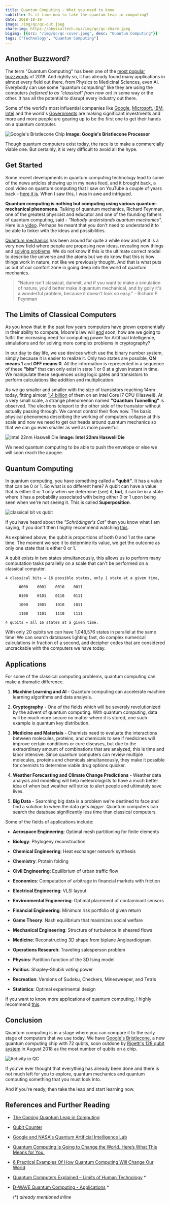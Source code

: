 ```yaml
---
title: Quantum Computing - What you need to know
subtitle: Is it time now to take the quantum leap in computing?
date: 2018-10-19
image: /img/qc/qc-out.jpeg
share-img: https://abyssaltech.xyz/img/qc/qc-share.jpeg
bigimg: [{src: "/img/qc/qc-cover.jpeg", desc: "Quantum Computing"}]
tags: ["Technology", "Quantum Computing"]
---
```

## Another Buzzword?
The term "Quantum Computing" has been one of the [most popular buzzwords](https://www.allerin.com/blog/top-5-technology-buzzwords-of-2018) of 2018. And rightly so, it has already found many applications in almost every field out there, from Physics to Medicinal Sciences, even AI. Everybody can use some "quantum computing" like they are using the computers _(referred to as "classical" from now on)_ in some way or the other. It has all the potential to disrupt every industry out there.

Some of the world's most influential companies like [Google](https://ai.google/research/teams/applied-science/quantum-ai/), [Microsoft](https://www.techrepublic.com/article/heres-why-microsoft-is-all-in-on-quantum-computing/), [IBM](https://www.research.ibm.com/ibm-q/), [Intel](https://www.pcworld.com/article/3168753/components-processors/intel-researches-tech-to-prepare-for-a-future-beyond-todays-pcs.html) and the world's [Governments](https://www.scmp.com/news/china/economy/article/2140860/china-winning-race-us-develop-quantum-computers) are making significant investments and more and more people are gearing up to be the first one to get their hands on a quantum computer.

![Google's Bristlecone Chip](/img/qc/bristlecone.png)
**Image: Google's Bristlecone Processor**

Though quantum computers exist today, the race is to make a commercially viable one. But certainly, it is very difficult to avoid all the hype.

## Get Started
Some recent developments in quantum computing technology lead to some of the news articles showing up in my news feed, and it brought back, a cool video on quantum computing that I saw on YouTube a couple of years back - [here it is](https://www.youtube.com/watch?v=JhHMJCUmq28). When I saw this, I was in awe and intrigued.

**Quantum computing is nothing but computing using various quantum-mechanical phenomena**. Talking of quantum mechanics, Richard Feynman, one of the greatest physicist and educator and one of the founding fathers of quantum computing, said - _"Nobody understands quantum mechanics"_. Here is a [video](https://www.youtube.com/watch?v=w3ZRLllWgHI). Perhaps he meant that you don't need to understand it to be able to tinker with the ideas and possibilities.      

[Quantum mechanics](https://www.livescience.com/33816-quantum-mechanics-explanation.html) has been around for quite a while now and yet it is a very new field where people are proposing new ideas, revealing new things and [solving problems](https://www.quantamagazine.org/graduate-student-solves-quantum-verification-problem-20181008/). We do not know if this is the ultimate correct model to describe the universe and the atoms but we do know that this is how things work in nature, not like we previously thought. And that is what puts us out of our comfort zone in going deep into the world of quantum mechanics.

>"Nature isn't classical, dammit, and if you want to make a simulation of nature, you'd better make it quantum mechanical, and by golly it's a wonderful problem, because it doesn't look so easy." - Richard P. Feynman

## The Limits of Classical Computers
As you know that in the past few years computers have grown exponentially in their ability to compute, Moore's law will [end](https://www.technologyreview.com/s/601441/moores-law-is-dead-now-what/) soon, how are we going to fulfill the increasing need for computing power for Artificial Intelligence, simulations and for solving more complex problems in cryptography?

In our day to day life, we use devices which use the binary number system, simply because it is easier to realize it. Only two states are possible, **ON means 1** and **OFF means 0**. All the information is represented in a sequence of these **"bits"** that can only exist in state 1 or 0 at a given instant in time. We manipulate these sequences using logic gates and transistors to perform calculations like addition and multiplication.

As we go smaller and smaller with the size of transistors reaching 14nm today, fitting almost [1.4 billion](https://ipfs.io/ipfs/QmXoypizjW3WknFiJnKLwHCnL72vedxjQkDDP1mXWo6uco/wiki/Transistor_count.html) of them on an Intel Core i7 CPU (Haswell). At a very small scale, a strange phenomenon named **"Quantum Tunnelling"** is observed. The electrons teleport to the other side of the transistor without actually passing through. We cannot control their flow now. The basic physical phenomena describing the working of computers collapse at this scale and now we need to get our heads around quantum mechanics so that we can go even smaller as well as more powerful.

![Intel 22nm Haswell Die](/img/qc/haswell.jpg)
**Image: Intel 22nm Haswell Die**

We need quantum computing to be able to push the envelope or else we will soon reach the apogee.

## Quantum Computing

In quantum computing, you have something called a **"qubit"**. It has a value that can be 0 or 1. So what is so different here? A qubit can have a value that is either 0 or 1 only when we determine (see) it, **but**, it can be in a state where it has a probability associated with being either 0 or 1 upon being seen when we're not seeing it. This is called **Superposition**.

![classical bit vs qubit](/img/qc/qubit.png)

If you have heard about the _"Schrödinger's Cat"_ then you know what I am saying, if you don't then I highly recommend watching [this](https://www.youtube.com/watch?v=IOYyCHGWJq4).

As explained above, the qubit is proportions of both 0 and 1 at the same time. The moment we see it to determine its value, we get the outcome as only one state that is either 0 or 1.

A qubit exists in two states simultaneously, this allows us to perform many computation tasks parallelly on a scale that can't be performed on a classical computer.

```
4 classical bits = 16 possible states, only 1 state at a given time,

      0000    0001    0010    0011

      0100    0101    0110    0111

      1000    1001    1010    1011

      1100    1101    1110    1111

4 qubits = all 16 states at a given time.     

```
With only 20 qubits we can have 1,048,576 states in parallel at the same time! We can search databases lighting fast, do complex numerical calculations in fraction of a second, and decipher codes that are considered uncrackable with the computers we have today.  

## Applications
For some of the classical computing problems, quantum computing can make a dramatic difference.

1. **Machine Learning and AI** - Quantum computing can accelerate machine learning algorithms and data analysis.

2. **Cryptography** - One of the fields which will be severely revolutionized by the advent of quantum computing. With quantum computing, data will be much more secure no matter where it is stored, one such example is quantum key distribution.

3. **Medicine and Materials** - Chemists need to evaluate the interactions between molecules, proteins, and chemicals to see if medicines will improve certain conditions or cure diseases, but due to the extraordinary amount of combinations that are analyzed, this is time and labor intensive. Since quantum computers can review multiple molecules, proteins and chemicals simultaneously, they make it possible for chemists to determine viable drug options quicker.

4. **Weather Forecasting and Climate Change Predictions** - Weather data analysis and modelling will help meteorologists to have a much better idea of when bad weather will strike to alert people and ultimately save lives.

5. **Big Data** - Searching big data is a problem we're destined to face and find a solution to when the data gets _bigger_. Quantum computers can search the database significantly less time than classical computers.

Some of the fields of applications include:

- **Aerospace Engineering**: Optimal mesh partitioning for finite elements

- **Biology**: Phylogeny reconstruction

- **Chemical Engineering**: Heat exchanger network synthesis

- **Chemistry**: Protein folding

- **Civil Engineering**: Equilibrium of urban traffic flow

- **Economics**: Computation of arbitrage in financial markets with friction

- **Electrical Engineering**: VLSI layout

- **Environmental Engineering**: Optimal placement of contaminant sensors

- **Financial Engineering**: Minimum risk portfolio of given return

- **Game Theory**: Nash equilibrium that maximizes social welfare

- **Mechanical Engineering**: Structure of turbulence in sheared flows

- **Medicine**: Reconstructing 3D shape from biplane Angioardiogram

- **Operations Research**: Traveling salesperson problem

- **Physics**: Partition function of the 3D Ising model

- **Politics**: Shapley-Shubik voting power

- **Recreation**: Versions of Sudoku, Checkers, Minesweeper, and Tetris

- **Statistics**: Optimal experimental design

If you want to know more applications of quantum computing, I highly recommend [this](https://www.dwavesys.com/quantum-computing/applications).

## Conclusion
Quantum computing is in a stage where you can compare it to the early stage of computers that we use today. We have [Google's Bristlecone](https://www.technologyreview.com/s/610274/google-thinks-its-close-to-quantum-supremacy-heres-what-that-really-means/), a new quantum computing chip with 72 qubits, soon outdone by [Rigetti's 128 qubit system](https://medium.com/rigetti/the-rigetti-128-qubit-chip-and-what-it-means-for-quantum-df757d1b71ea) in August 2018 as the most number of qubits on a chip.

![Activity in QC](/img/qc/qc-activity.jpeg)

If you've ever thought that everything has already been done and there is not much left for you to explore, quantum mechanics and quantum computing something that you must look into.

And if you're ready, then take the leap and start learning now.

## References and Further Reading

- [The Coming Quantum Leap in Computing](https://www.bcg.com/en-in/publications/2018/coming-quantum-leap-computing.aspx)
- [Qubit Counter](http://www.qubitcounter.com/)
- [Google and NASA's Quantum Artificial Intelligence Lab](https://www.youtube.com/watch?v=CMdHDHEuOUE)
- [Quantum Computing Is Going to Change the World. Here’s What This Means for You.](https://futurism.com/quantum-computing-qa)
- [6 Practical Examples Of How Quantum Computing Will Change Our World](https://www.forbes.com/sites/bernardmarr/2017/07/10/6-practical-examples-of-how-quantum-computing-will-change-our-world/)
- [Quantum Computers Explained – Limits of Human Technology](https://www.youtube.com/watch?v=JhHMJCUmq28) *
- [D-WAVE Quantum Computing - Applications](https://www.dwavesys.com/quantum-computing/applications) *

    (\*) *_already mentioned inline_*

<br>

